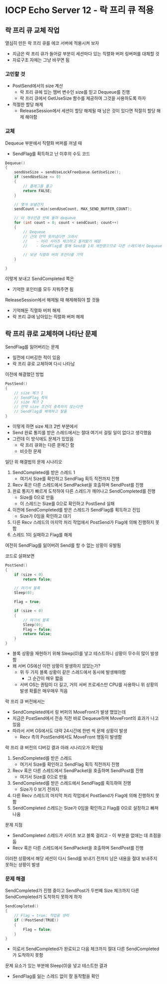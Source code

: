 # IOCP Echo Server 12 - 락 프리 큐 적용
## 락 프리 큐 교체 작업
열심히 만든 락 프리 큐를 에코 서버에 적용시켜 보자
* 지금은 락 프리 큐가 들어갈 부분이 세션마다 있는 직렬화 버퍼 링버퍼를 대체할 것
* 자료구조 자체는 그냥 바꾸면 됨

### 고민할 것
* PostSend에서의 size 계산
  * 락 프리 큐에 있는 멤버 변수인 size를 믿고 Dequeue를 진행
  * 락 프리 큐에서 GetUseSize 함수를 제공하여 그것을 사용하도록 하자
* 적절한 할당 해제
  * ReleaseSession에서 세션이 할당 해제될 때 남은 것이 있다면 적절히 할당 해제 해야함

### 교체
Dequeue 부분에서 직렬화 버퍼를 꺼낼 때
* SendFlag를 획득하고 난 이후의 수도 코드
~~~Cpp
Dequeue()
{
    sendUseSize = sendUseLockFreeQueue.GetUseSize();
    if (sendUseSize <= 0)
    {
        // 플래그를 풀고
        return FALSE;
    }

    // 몇개 보낼건지
    sendCount = min(sendUseCount, MAX_SEND_BUFFER_COUNT);

    // 이 개수만큼 반복 돌며 dequeue
    for (int count = 0; count < sendCount; count++)
    {
        // Dequeue
        // 근데 만약 못꺼냈다면 크래시
        //    - 미리 사이즈 체크하고 들어왔기 때문
        //    - SendFlag를 통해 Send를 1회 제한했으므로 다른 스레드에서 Dequeue할 일은 절대없음

        // 보낸 직렬화 버퍼 포인터를 기억
    }

}
~~~

이렇게 보내고 SendCompleted 쪽은
* 기억한 포인터를 모두 지워주면 됨

ReleaseSession에서 해제될 때 해제해줘야 할 것들
* 기억해둔 직렬화 버퍼 해제
* 락 프리 큐에 남아있는 직렬화 버퍼 해제


## 락 프리 큐로 교체하며 나타난 문제
SendFlag를 잃어버리는 문제
* 일전에 디버깅한 적이 있음
* 락 프리 큐로 교체하며 다시 나타남

이전에 해결했던 방법
~~~Cpp
PostSend()
{
    // size 체크 1
    // SendFlag 획득
    // size 체크 2
    // 만약 size 조건이 충족하지 않는다면
    // SendFlag를 해제하고 탈출
}
~~~
* 이렇게 하면 size 체크 2번 부분에서
* Send 완료 통지를 받은 스레드에서는 절대 여기서 걸릴 일이 없다고 생각했음
* 그런데 이 방식에도 문제가 있었음
  * 락 프리 큐와는 다른 문제긴 함
  * 비슷한 문제

일단 위 해결법의 문제 시나리오
1. SendCompleted를 받은 스레드 1
   * 여기서 Size를 확인하고 SendFlag 획득 직전까지 진행
2. Recv 혹은 다른 스레드에서 SendPacket을 호출하며 SendPost를 진행
3. 완료 통지가 빠르게 도착하여 다른 스레드가 깨어나고 SendCompleted를 진행
   * Size를 0으로 만듦
   * 이 스레드는 Size를 0으로 확인하고 PostSend 실패
4. 이전에 SendCompleted를 받은 스레드가 SendFlag를 획득하고 진입
   * Size가 0임을 확인하고 대기
5. 다른 Recv 스레드의 마지막 처리 작업에서 PostSend가 Flag에 의해 진행하지 못함
6. 스레드 1이 실패하고 Flag를 해제

여전히 SendFlag를 잃어버려 Send를 할 수 없는 상황이 유발됨

코드로 살펴보면
~~~Cpp
PostSend()
{
    if (size < 0)
        return false;

    // 여기서 블록
    Sleep(0);

    Flag = true;

    if (size < 0)
    {
        // 여기서 블록
        Sleep(0);
        Flag = false;
        return false;
    }
}
~~~
* 블록 상황을 재현하기 위해 Sleep(0)를 넣고 테스트하니 상황이 무수히 많이 발생함
* 왜 서버 OS에선 이런 상황이 발생하지 않았는가?
  * 위 두 가지 블록 상황이 같은 스레드에서 동시에 발생해야함
    * 그 순간이 매우 짧음
  * 서버 OS는 퀀텀이 더 길고, 거의 서버 프로세스만 CPU를 사용하니 위 상황의 발생 확률은 매우매우 적음

락 프리 큐 버전에서는
* SendCompleted에서 링 버퍼의 MoveFront가 발생 했었는데
* 지금은 PostSend에서 전송 직전 바로 Dequeue하며 MoveFront의 효과가 나고 있음
* 따라서 서버 OS에서도 대략 24시간에 한번 씩 문제 상황이 발생
  * Recv 측의 PostSend에서도 MoveFront 행동이 발생함

락 프리 큐 버전의 디버깅 결과 아래 시나리오가 확인됨
1. SendCompleted를 받은 스레드
   * 여기서 Size를 확인하고 SendFlag 획득 직전까지 진행
2. Recv 혹은 다른 스레드에서 SendPacket을 호출하며 SendPost를 진행
   * 여기서 Size를 0으로 만듦
3. SendCompleted를 받은 스레드에서 SendFlag를 획득하여 진행
   * Size가 0 보기 전까지
4. 다른 Recv 스레드의 마지막 처리 작업에서 PostSend가 Flag에 의해 진행하지 못함
5. SendCompleted 스레드는 Size가 0임을 확인하고 Flag를 0으로 설정하고 빠져나옴

문제 지점
* SendCompleted 스레드가 사이즈 보고 블록 걸리고 - 이 부분을 없애는 데 초점을 둠
* Recv 혹은 다른 스레드에서 SendPacket을 호출하며 SendPost를 진행

이러한 상황에서 해당 세션이 다시 Send를 보내기 전까지 남은 내용을 절대 보내주지 못하는 상황이 발생

### 문제 해결
SendCompleted가 진행 중이고 SendPost가 두번째 Size 체크까지 다른 SendCompleted가 도착하지 못하게 하자

~~~Cpp
SendCompleted()
{
    // Flag = true; 작업을 생략
    if (!PostSend(TRUE))
    {
	    Flag = false;
    }
}
~~~
* 이로서 SendCompleted가 완료되고 다음 체크까지 절대 다른 SendCompleted가 도착하지 못함

문제 요소가 있는 부분에 Sleep(0)을 넣고 테스트한 결과
* SendFlag를 잃는 스레드 없이 잘 동작함을 확인
